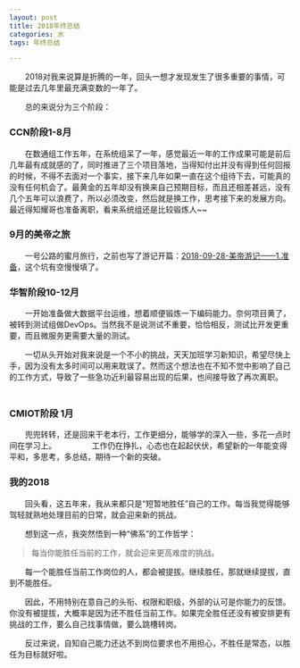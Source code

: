 ```yaml
---
layout: post
title: 2018年终总结
categories: 水
tags: 年终总结

---
```


　　2018对我来说算是折腾的一年，回头一想才发现发生了很多重要的事情，可能是过去几年里最充满变数的一年了。

　　总的来说分为三个阶段：
　　
### CCN阶段1-8月

　　在数通组工作五年，在系统组呆了一年，感觉最近一年的工作成果可能是前后几年最有成就感的了，同时推进了三个项目落地，当得知付出并没有得到任何回报的时候，不得不去面对一个事实，接下来几年如果一直在这个组待下去，可能真的没有任何机会了。最黄金的五年却没有换来自己预期目标，而且还相差甚远，没有几个五年可以浪费了，所以必须改变，然后就是换工作，思考接下来的发展方向。最近得知耀哥也准备离职，看来系统组还是比较锻炼人~~

### 9月的美帝之旅

　　一号公路的蜜月旅行，之前也写了游记开篇：[2018-09-28-美帝游记——1.准备](https://ixjx.github.io/blog/2018-09-28/%E7%BE%8E%E5%B8%9D%E6%B8%B8%E8%AE%B0-1.%E5%87%86%E5%A4%87/)，这个坑有空慢慢填了。

### 华智阶段10-12月

　　一开始准备做大数据平台运维，想着顺便锻炼一下编码能力。奈何项目黄了，被转到测试组做DevOps。当然我不是说测试不重要，恰恰相反，测试比开发更重要，而且微服务更需要大量的测试。

　　一切从头开始对我来说是一个不小的挑战，天天加班学习新知识，希望尽快上手，因为没有太多时间可以用来耽误了。然而这个想法也在不知不觉中影响了自己的工作方式，导致了一些急功近利最容易出现的后果，也间接导致了再次离职。
　　
### CMIOT阶段 1月

　　兜兜转转，还是回来干老本行，工作更细分，能够学的深入一些，多花一点时间在学习上。
　　
　　工作仍在挣扎，心态也在起起伏伏，希望新的一年能变得平和，多思考，多总结，期待一个新的突破。

### 我的2018

　　回头看，这五年来，我从来都只是“短暂地胜任”自己的工作。每当我觉得能够驾轻就熟地处理目前的日常，就会迎来新的挑战。

　　想到这一点，我突然悟到一种“佛系”的工作哲学：

> 每当你能胜任当前的工作，就会迎来更高难度的挑战。

　　每一个能胜任当前工作岗位的人，都会被提拔。继续胜任，那就继续提拔，直到不能胜任。

　　因此，不用特别在意自己的头衔、权限和职级，外部的认可是你能力的反馈。你没有被提拔，大概率是因为还不胜任当前工作。如果完全胜任还没有被安排更有挑战的工作，要么自己找事情做，要么跳槽转岗。

　　反过来说，自知自己能力还达不到岗位要求也不用担心，不胜任是常态，以胜任为目标就好啦。